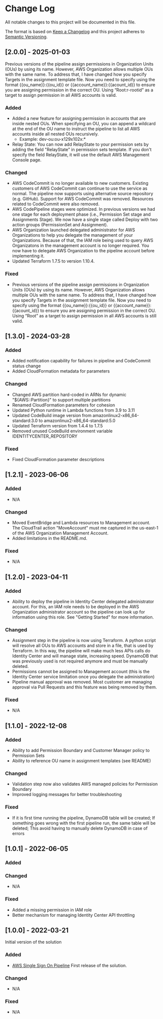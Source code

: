 # Change Log
All notable changes to this project will be documented in this file.
 
The format is based on [Keep a Changelog](http://keepachangelog.com/)
and this project adheres to [Semantic Versioning](http://semver.org/).

## [2.0.0] - 2025-01-03
Previous versions of the pipeline assign permissions in Organization Units (OUs) by using its name. However, AWS Organization allows multiple OUs with the same name. To address that, I have changed how you specify Targets in the assignment template file. Now you need to specify using the format {{ou_name}}:{{ou_id}} or {{account_name}}:{{acount_id}} to ensure you are assigning permission in the correct OU. Using “Root:r-rootid” as a target to assign permission in all AWS accounts is valid.

### Added
- Added a new feature for assigning permission in accounts that are inside nested OUs. When specifying an OU, you can append a wildcard at the end of the OU name to instruct the pipeline to list all AWS accounts inside all nested OUs recursively. 
    - Example: dev-ou:ou-x129x102x:*
- Relay State: You can now add RelayState to your permission sets by adding the field "RelayState" in permission sets template. If you don't specify the field RelayState, it will use the default AWS Management Console page.

### Changed
- AWS CodeCommit is no longer available to new customers. Existing customers of AWS CodeCommit can continue to use the service as normal. The pipeline now supports using alternative source repository (e.g. GitHub). Support for AWS CodeCommit was removed. Resources related to CodeCommit were also removed.
- AWS CodePipeline stages were optimized. In previous versions we had one stage for each deployment phase (i.e., Permission Set stage and Assignments Stage). We now have a single stage called Deploy with two action groups (PermissionSet and Assignment).
- AWS Organization launched delegated administrator for AWS Organizations to help you delegate the management of your Organizations. Because of that, the IAM role being used to query AWS Organizatons in the management account is no longer required. You now have to delegate AWS Organization to the pipeline account before implementing it.
- Updated Terraform 1.7.5 to version 1.10.4.

### Fixed
- Previous versions of the pipeline assign permissions in Organization Units (OUs) by using its name. However, AWS Organization allows multiple OUs with the same name. To address that, I have changed how you specify Targets in the assignment template file. Now you need to specify using the format {{ou_name}}:{{ou_id}} or {{account_name}}:{{acount_id}} to ensure you are assigning permission in the correct OU. Using “Root” as a target to assign permission in all AWS accounts is still valid.

## [1.3.0] - 2024-03-28
### Added
- Added notification capability for failures in pipeline and CodeCommit status change
- Added CloudFormation metadata for parameters

### Changed
- Changed AWS partition hard-coded in ARNs for dynamic "${AWS::Partition}" to support multiple partitions
- Renamed CloudFormation parameters for cohesion
- Updated Python runtime in Lambda functions from 3.9 to 3.11
- Updated CodeBuild image version from amazonlinux2-x86_64-standard:3.0 to amazonlinux2-x86_64-standard:5.0
- Updated Terraform version from 1.4.4 to 1.7.5
- Removed unused CodeBuild environment variable IDENTITYCENTER_REPOSITORY

### Fixed
- Fixed CloudFormation parameter descriptions

## [1.2.1] - 2023-06-06
### Added
- N/A
 
### Changed
- Moved EventBridge and Lambda resources to Management account. The CloudTrail action "MoveAccount" must me captured in the us-east-1 of the AWS Organization Management Account.
- Added limitations in the README.md.

### Fixed
- N/A

## [1.2.0] - 2023-04-11
### Added
- Ability to deploy the pipeline in Identity Center delegated administrator account. For this, an IAM role needs to be deployed in the AWS Organization administrator account so the pipeline can look up for information using this role. See "Getting Started" for more information.
 
### Changed
- Assignment step in the pipeline is now using Terraform. A python script will resolve all OUs to AWS accounts and store in a file, that is used by Terraform. In this way, the pipeline will make much less APIs calls do Identity Center and will manage state, increasing speed. DynamoDB that was previously used is not required anymore and must be manually deleted.
- Permissions cannot be assigned to Management account (this is the Identity Center service limitation once you delegate the administration)
- Pipeline manual approval was removed. Most customer are managing approval via Pull Requests and this feature was being removed by them.

### Fixed
- N/A

## [1.1.0] - 2022-12-08
### Added
- Ability to add Permission Boundary and Customer Manager policy to Permission Sets
- Ability to reference OU name in assignment templates (see README)
 
### Changed
- Validation step now also validates AWS managed policies for Permission Boundary 
- Improved logging messages for better troubleshooting
 
### Fixed
- If it is first time running the pipeline, DynamoDB table will be created; If something goes wrong with the first pipeline run, the same table will be deleted; This avoid having to manually delete DynamoDB in case of errors

## [1.0.1] - 2022-06-05
### Added

### Changed
- N/A
 
### Fixed
- Added a missing permission in IAM role
- Better mechanism for managing Identity Center API throttling

## [1.0.0] - 2022-03-21
 
Initial version of the solution
 
### Added
- [AWS Single Sign On Pipeline](.) First release of the solution.

### Changed
- N/A
 
### Fixed
- N/A
